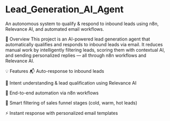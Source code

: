 # Lead_Generation_AI_Agent
An autonomous system to qualify &amp; respond to inbound leads using n8n, Relevance AI, and automated email workflows.


📌 Overview
This project is an AI-powered lead generation agent that automatically qualifies and responds to inbound leads via email. It reduces manual work by intelligently filtering leads, scoring them with contextual AI, and sending personalized replies — all through n8n workflows and Relevance AI.

💡 Features
📬 Auto-response to inbound leads

🧠 Intent understanding & lead qualification using Relevance AI

🔄 End-to-end automation via n8n workflows

🧹 Smart filtering of sales funnel stages (cold, warm, hot leads)

⚡ Instant response with personalized email templates
